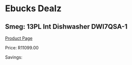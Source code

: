 
# Ebucks Dealz
## Smeg: 13PL Int Dishwasher DWI7QSA-1
[Product Page](https://www.ebucks.com/web/shop/productSelected.do?prodId=1183592019&catId=1196429345)

Price: R11099.00

Savings: 


	